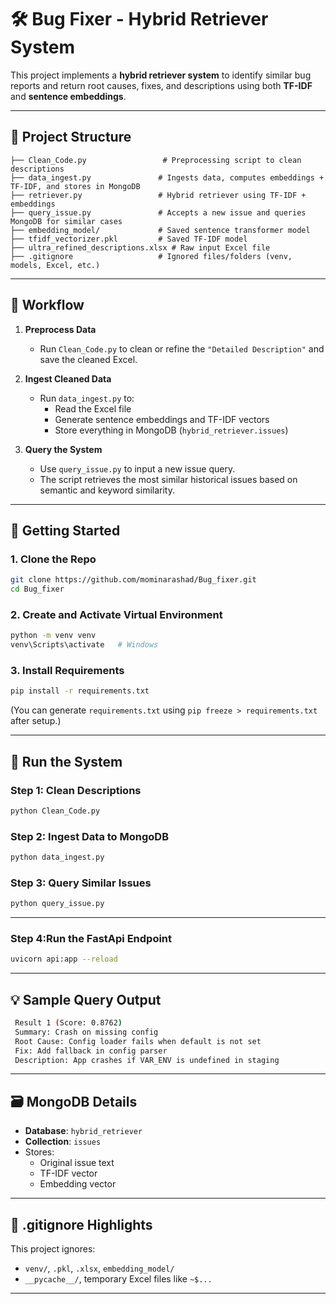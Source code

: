 # 🛠️ Bug Fixer - Hybrid Retriever System

This project implements a **hybrid retriever system** to identify similar bug reports and return root causes, fixes, and descriptions using both **TF-IDF** and **sentence embeddings**.

---

## 📁 Project Structure

```
├── Clean_Code.py                 # Preprocessing script to clean descriptions
├── data_ingest.py               # Ingests data, computes embeddings + TF-IDF, and stores in MongoDB
├── retriever.py                 # Hybrid retriever using TF-IDF + embeddings
├── query_issue.py               # Accepts a new issue and queries MongoDB for similar cases
├── embedding_model/             # Saved sentence transformer model
├── tfidf_vectorizer.pkl         # Saved TF-IDF model
├── ultra_refined_descriptions.xlsx # Raw input Excel file
├── .gitignore                   # Ignored files/folders (venv, models, Excel, etc.)
```

---

## 🔄 Workflow

1. **Preprocess Data**
   - Run `Clean_Code.py` to clean or refine the `"Detailed Description"` and save the cleaned Excel.

2. **Ingest Cleaned Data**
   - Run `data_ingest.py` to:
     - Read the Excel file
     - Generate sentence embeddings and TF-IDF vectors
     - Store everything in MongoDB (`hybrid_retriever.issues`)

3. **Query the System**
   - Use `query_issue.py` to input a new issue query.
   - The script retrieves the most similar historical issues based on semantic and keyword similarity.

---

## 🚀 Getting Started

### 1. Clone the Repo

```bash
git clone https://github.com/mominarashad/Bug_fixer.git
cd Bug_fixer
```

### 2. Create and Activate Virtual Environment

```bash
python -m venv venv
venv\Scripts\activate   # Windows
```

### 3. Install Requirements

```bash
pip install -r requirements.txt
```

(You can generate `requirements.txt` using `pip freeze > requirements.txt` after setup.)

---

## 🧪 Run the System

### Step 1: Clean Descriptions
```bash
python Clean_Code.py
```

### Step 2: Ingest Data to MongoDB
```bash
python data_ingest.py
```

### Step 3: Query Similar Issues
```bash
python query_issue.py
```

---

### Step 4:Run the FastApi Endpoint
```bash
uvicorn api:app --reload
```

---

## 💡 Sample Query Output

```bash
 Result 1 (Score: 0.8762)
 Summary: Crash on missing config
 Root Cause: Config loader fails when default is not set
 Fix: Add fallback in config parser
 Description: App crashes if VAR_ENV is undefined in staging
```

---

## 🗃️ MongoDB Details

- **Database**: `hybrid_retriever`
- **Collection**: `issues`
- Stores:
  - Original issue text
  - TF-IDF vector
  - Embedding vector

---

## 📌 .gitignore Highlights

This project ignores:
- `venv/`, `.pkl`, `.xlsx`, `embedding_model/`
- `__pycache__/`, temporary Excel files like `~$...`

---

